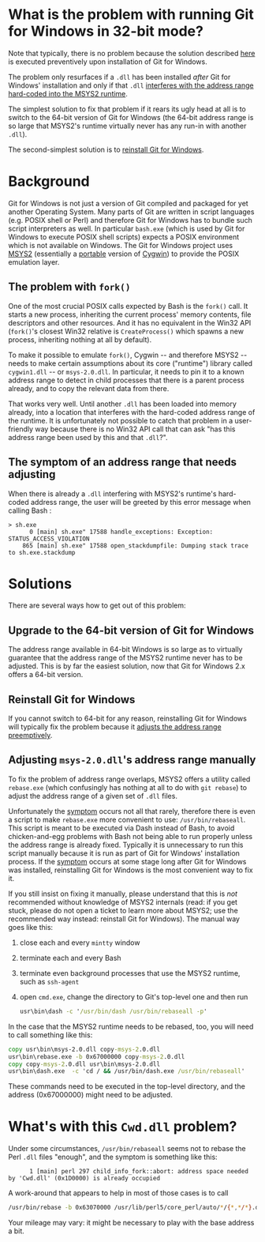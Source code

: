 # What is the problem with running Git for Windows in 32-bit mode?

Note that typically, there is no problem because the solution described [here](#adjusting-msys-20dlls-address-range-manually) is executed preventively upon installation of Git for Windows.

The problem only resurfaces if a `.dll` has been installed *after* Git for Windows' installation and only if that `.dll` [interferes with the address range hard-coded into the MSYS2 runtime](#background).

The simplest solution to fix that problem if it rears its ugly head at all is to switch to the 64-bit version of Git for Windows (the 64-bit address range is so large that MSYS2's runtime virtually never has any run-in with another `.dll`).

The second-simplest solution is to [reinstall Git for Windows](#reinstall-git-for-windows).

# Background

Git for Windows is not just a version of Git compiled and packaged for yet another Operating System. Many parts of Git are written in script languages (e.g. POSIX shell or Perl) and therefore Git for Windows has to bundle such script interpreters as well. In particular `bash.exe` (which is used by Git for Windows to execute POSIX shell scripts) expects a POSIX environment which is not available on Windows. The Git for Windows project uses [MSYS2](https://msys2.github.io/) (essentially a [portable](https://en.wikipedia.org/wiki/Portable_application) version of [Cygwin](https://cygwin.com/)) to provide the POSIX emulation layer.

## The problem with `fork()`

One of the most crucial POSIX calls expected by Bash is the `fork()` call. It starts a new process, inheriting the current process' memory contents, file descriptors and other resources. And it has no equivalent in the Win32 API (`fork()`'s closest Win32 relative is `CreateProcess()` which spawns a new process, inheriting nothing at all by default).

To make it possible to emulate `fork()`, Cygwin -- and therefore MSYS2 -- needs to make certain assumptions about its core ("runtime") library called `cygwin1.dll` -- or `msys-2.0.dll`. In particular, it needs to pin it to a known address range to detect in child processes that there is a parent process already, and to copy the relevant data from there.

That works very well. Until another `.dll` has been loaded into memory already, into a location that interferes with the hard-coded address range of the runtime. It is unfortunately not possible to catch that problem in a user-friendly way because there is no Win32 API call that can ask "has this address range been used by this and that `.dll`?".

## The symptom of an address range that needs adjusting

When there is already a `.dll` interfering with MSYS2's runtime's hard-coded address range, the user will be greeted by this error message when calling Bash :

```
> sh.exe
      0 [main] sh.exe" 17588 handle_exceptions: Exception: STATUS_ACCESS_VIOLATION
    865 [main] sh.exe" 17588 open_stackdumpfile: Dumping stack trace to sh.exe.stackdump
```

# Solutions

There are several ways how to get out of this problem:

## Upgrade to the 64-bit version of Git for Windows

The address range available in 64-bit Windows is so large as to virtually guarantee that the address range of the MSYS2 runtime never has to be adjusted. This is by far the easiest solution, now that Git for Windows 2.x offers a 64-bit version.

## Reinstall Git for Windows

If you cannot switch to 64-bit for any reason, reinstalling Git for Windows will typically fix the problem because it [adjusts the address range preemptively](#adjusting-msys-20dlls-address-range-manually).

## Adjusting `msys-2.0.dll`'s address range manually

To fix the problem of address range overlaps, MSYS2 offers a utility called `rebase.exe` (which confusingly has nothing at all to do with `git rebase`) to adjust the address range of a given set of `.dll` files.

Unfortunately the [symptom](#the-symptom-of-an-address-range-that-needs-adjusting) occurs not all that rarely, therefore there is even a script to make `rebase.exe` more convenient to use: `/usr/bin/rebaseall`. This script is meant to be executed via Dash instead of Bash, to avoid chicken-and-egg problems with Bash not being able to run properly unless the address range is already fixed. Typically it is unnecessary to run this script manually because it is run as part of Git for Windows' installation process. If the [symptom](#the-symptom-of-an-address-range-that-needs-adjusting) occurs at some stage long after Git for Windows was installed, reinstalling Git for Windows is the most convenient way to fix it.

If you still insist on fixing it manually, please understand that this is *not* recommended without knowledge of MSYS2 internals (read: if you get stuck, please do not open a ticket to learn more about MSYS2; use the recommended way instead: reinstall Git for Windows). The manual way goes like this:

1. close each and every `mintty` window
2. terminate each and every Bash
3. terminate even background processes that use the MSYS2 runtime, such as `ssh-agent`
4. open `cmd.exe`, change the directory to Git's top-level one and then run

   ```cmd
   usr\bin\dash -c '/usr/bin/dash /usr/bin/rebaseall -p'
   ```

In the case that the MSYS2 runtime needs to be rebased, too, you will need to call something like this:

```cmd
copy usr\bin\msys-2.0.dll copy-msys-2.0.dll
usr\bin\rebase.exe -b 0x67000000 copy-msys-2.0.dll
copy copy-msys-2.0.dll usr\bin\msys-2.0.dll
usr\bin\dash.exe  -c 'cd / && /usr/bin/dash.exe /usr/bin/rebaseall'
```

These commands need to be executed in the top-level directory, and the address (0x67000000) might need to be adjusted.

# What's with this `Cwd.dll` problem?

Under some circumstances, `/usr/bin/rebaseall` seems not to rebase the Perl `.dll` files "enough", and the symptom is something like this:

```
      1 [main] perl 297 child_info_fork::abort: address space needed by 'Cwd.dll' (0x1D0000) is already occupied
```

A work-around that appears to help in most of those cases is to call

```sh
/usr/bin/rebase -b 0x63070000 /usr/lib/perl5/core_perl/auto/*/{*,*/*}.dll
```

Your mileage may vary: it might be necessary to play with the base address a bit.